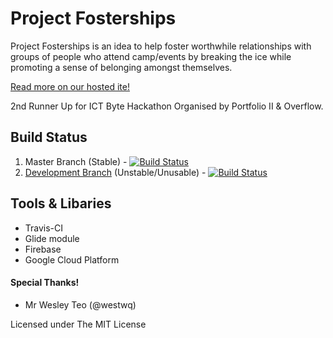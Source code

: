 # Project Fosterships
Project Fosterships is an idea to help foster worthwhile relationships with groups of people who attend camp/events by breaking the ice while promoting a sense of belonging amongst themselves.

[Read more on our hosted ite!](http://projectfosterships.ml)

2nd Runner Up for ICT Byte Hackathon Organised by Portfolio II & Overflow.

## Build Status
1. Master Branch (Stable) - [![Build Status](https://travis-ci.org/bchewy/Project-Fosterships.svg?branch=master)](https://travis-ci.org/bchewy/Project-Fosterships)
2. [Development Branch](https://github.com/bchewy/Project-Fosterships/tree/development) (Unstable/Unusable) - [![Build Status](https://travis-ci.org/bchewy/Project-Fosterships.svg?branch=production)](https://travis-ci.org/bchewy/Project-Fosterships)

## Tools & Libaries
- Travis-CI
- Glide module
- Firebase
- Google Cloud Platform

#### Special Thanks!
* Mr Wesley Teo (@westwq)

Licensed under The MIT License
